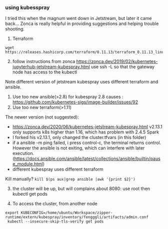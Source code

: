 ### using kubesspray
I tried this when the magnum went down in Jetstream, but later it came back...
Zonca is really helpful in providing suggestions and helping trouble shooting.
1. Terraform
```
wget https://releases.hashicorp.com/terraform/0.11.13/terraform_0.11.13_linux_amd64.zip
```

2. follow instructions from zonca
https://zonca.dev/2019/02/kubernetes-jupyterhub-jetstream-kubespray.html
use ssh -L so that the gateway node has access to the kubectl

Note different version of jetstream kubespray uses different terraform and ansible.
1. Use too new ansible(>2.8) for kubespray 2.8 causes : https://github.com/kubernetes-sigs/image-builder/issues/92
2. Use too new terraform(>1.11)

The newer version (not suggested):
- https://zonca.dev/2020/06/kubernetes-jetstream-kubespray.html
v2.13.1 only supports k8s higher than 1.16, which has problem with 2.4.5 Spark 
- I forked his v2.13.1, only changed the cluster.tfvars (in this folder)
- if a ansible -m ping failed, i press control-c, the terminal returns control. However the ansible is not exiting, which can interfere with later execution. (https://docs.ansible.com/ansible/latest/collections/ansible/builtin/pause_module.html)
- different kubespray uses different terraform

Kill manually?
	``kill $(ps aux|grep ansible |awk '{print $2}') ``

3. the cluster will be up, but will complains about 8080: use root then kubectl get pods

4. To access the cluster, from another node
```
export KUBECONFIG=/home/ubuntu/Workspace/zipper-runtime/extern/kubespray/inventory/fengggli/artifacts/admin.conf
 kubectl --insecure-skip-tls-verify get pods
```
